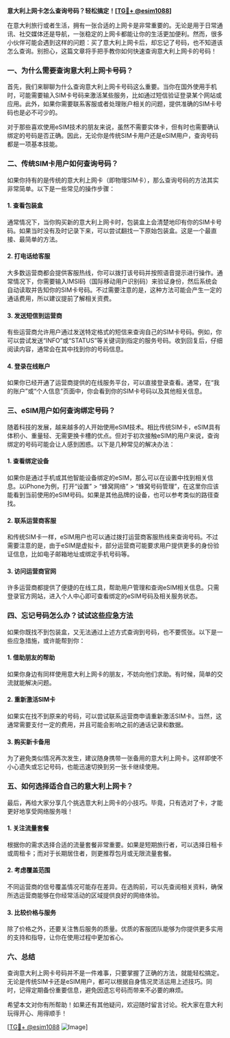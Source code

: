 **意大利上网卡怎么查询号码？轻松搞定！[[TG💪+ @esim1088](https://t.me/s/esim1088)]**

在意大利旅行或者生活，拥有一张合适的上网卡是非常重要的。无论是用于日常通讯、社交媒体还是导航，一张稳定的上网卡都能让你的生活更加便利。然而，很多小伙伴可能会遇到这样的问题：买了意大利上网卡后，却忘记了号码，也不知道该怎么查询。别担心，这篇文章将手把手教你如何快速查询意大利上网卡的号码！

### **一、为什么需要查询意大利上网卡号码？**

首先，我们来聊聊为什么查询意大利上网卡号码这么重要。当你在国外使用手机时，可能需要输入SIM卡号码来激活某些服务，比如通过短信验证登录某个网站或应用。此外，如果你需要联系客服或者处理账户相关的问题，提供准确的SIM卡号码也是必不可少的。

对于那些喜欢使用eSIM技术的朋友来说，虽然不需要实体卡，但有时也需要确认绑定的号码是否正确。因此，无论你是传统SIM卡用户还是eSIM用户，查询号码都是一项基本技能。

### **二、传统SIM卡用户如何查询号码？**

如果你持有的是传统的意大利上网卡（即物理SIM卡），那么查询号码的方法其实非常简单。以下是一些常见的操作步骤：

#### **1. 查看包装盒**
通常情况下，当你购买新的意大利上网卡时，包装盒上会清楚地印有你的SIM卡号码。如果当时没有及时记录下来，可以尝试翻找一下原始包装盒。这是一个最直接、最简单的方法。

#### **2. 打电话给客服**
大多数运营商都会提供客服热线，你可以拨打该号码并按照语音提示进行操作。通常情况下，你需要输入IMSI码（国际移动用户识别码）来验证身份，然后系统会自动读取并告知你的SIM卡号码。不过需要注意的是，这种方法可能会产生一定的通话费用，所以建议提前了解相关资费。

#### **3. 发送短信到运营商**
有些运营商允许用户通过发送特定格式的短信来查询自己的SIM卡号码。例如，你可以尝试发送“INFO”或“STATUS”等关键词到指定的服务号码。收到回复后，仔细阅读内容，通常会在其中找到你的号码信息。

#### **4. 登录在线账户**
如果你已经开通了运营商提供的在线服务平台，可以直接登录查看。通常，在“我的账户”或“个人信息”页面中，你会看到你的SIM卡号码以及其他相关信息。

### **三、eSIM用户如何查询绑定号码？**

随着科技的发展，越来越多的人开始使用eSIM技术。相比传统SIM卡，eSIM具有体积小、重量轻、无需更换卡槽的优点。但对于初次接触eSIM的用户来说，查询绑定的号码可能会让人感到困惑。以下是几种常见的解决办法：

#### **1. 查看绑定设备**
如果你是通过手机或其他智能设备绑定的eSIM，那么可以在设置中找到相关信息。以iPhone为例，打开“设置” > “蜂窝网络” > “蜂窝号码管理”，在这里你应该能看到当前使用的eSIM号码。如果是其他品牌的设备，也可以参考类似的路径查找。

#### **2. 联系运营商客服**
和传统SIM卡一样，eSIM用户也可以通过拨打运营商客服热线来查询号码。不过需要注意的是，由于eSIM是虚拟卡，部分运营商可能要求用户提供更多的身份验证信息，比如电子邮箱地址或绑定手机号码等。

#### **3. 访问运营商官网**
许多运营商都提供了便捷的在线工具，帮助用户管理和查询eSIM相关信息。只需登录官方网站，进入个人中心即可查看绑定的eSIM号码及相关服务状态。

### **四、忘记号码怎么办？试试这些应急方法**

如果你既找不到包装盒，又无法通过上述方式查询到号码，也不要慌张。以下是一些应急措施，或许能帮到你：

#### **1. 借助朋友的帮助**
如果你身边有同样使用意大利上网卡的朋友，不妨向他们求助。有时候，简单的交流就能解决问题。

#### **2. 重新激活SIM卡**
如果实在找不到原来的号码，可以尝试联系运营商申请重新激活SIM卡。当然，这通常需要支付一定的费用，并且可能会影响之前的通话记录和数据。

#### **3. 购买新卡备用**
为了避免类似情况再次发生，建议随身携带一张备用的意大利上网卡。这样即使不小心遗失或忘记号码，也能迅速切换到另一张卡继续使用。

### **五、如何选择适合自己的意大利上网卡？**

最后，再给大家分享几个挑选意大利上网卡的小技巧。毕竟，只有选对了卡，才能更好地享受网络服务哦！

#### **1. 关注流量套餐**
根据你的需求选择合适的流量套餐非常重要。如果是短期旅行者，可以选择日租卡或周租卡；而对于长期居住者，则更推荐包月或无限流量套餐。

#### **2. 考虑覆盖范围**
不同运营商的信号覆盖情况可能存在差异。在选购前，可以先查阅相关资料，确保所选运营商能够在你经常活动的区域提供良好的网络体验。

#### **3. 比较价格与服务**
除了价格之外，还要关注售后服务的质量。优质的客服团队能够为你提供更多实用的支持和指导，让你在使用过程中更加省心。

### **六、总结**

查询意大利上网卡号码并不是一件难事，只要掌握了正确的方法，就能轻松搞定。无论是传统SIM卡还是eSIM用户，都可以根据自身情况灵活运用上述技巧。同时，记得定期备份重要信息，避免因遗忘号码而带来不必要的麻烦。

希望本文对你有所帮助！如果还有其他疑问，欢迎随时留言讨论。祝大家在意大利玩得开心、用得顺手！

[[TG💪+ @esim1088](https://t.me/s/esim1088) ![Image](https://i.postimg.cc/4NQfJmqS/Snipaste-2025-05-13-00-14-12.png)]